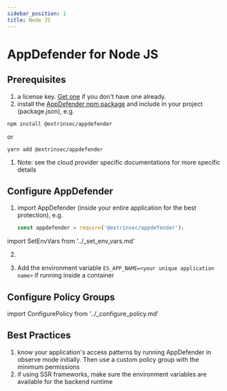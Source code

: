 ```yaml
---
sidebar_position: 1
title: Node JS
---
```


# AppDefender for Node JS

## Prerequisites

1. a license key.  [Get one](../how-to-get-a-license-key) if you don't have one already.
1. install the [AppDefender npm package](https://www.npmjs.com/package/@extrinsec/appdefender) and include in your project (package.json), e.g.
  ```shell
  npm install @extrinsec/appdefender
  ```
  or
  ```shell
  yarn add @extrinsec/appdefender
  ```
1. Note: see the cloud provider specific documentations for more specific details

## Configure AppDefender

1. import AppDefender (inside your entire application for the best protection), e.g.
   ```js
   const appdefender = require('@extrinsec/appdefender');
   ```

import SetEnvVars from '../_set_env_vars.md'

2. <SetEnvVars name='SetEnvVars'/>

3. Add the environment variable `ES_APP_NAME=<your unique application name>` if running inside a container


## Configure Policy Groups

import ConfigurePolicy from '../_configure_policy.md'

<ConfigurePolicy name='ConfigurePolicy'/>

## Best Practices

1. know your application's access patterns by running AppDefender in observe mode initially.  Then use a custom policy group with the minimum permissions
2. if using SSR frameworks, make sure the environment variables are available for the backend runtime